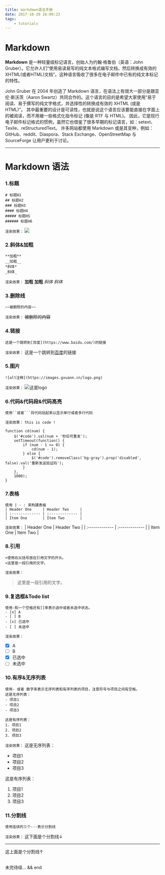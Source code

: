 ```yaml
---
title: markdown语法手册
date: 2017-10-20 16:09:23
tags:
    - tutorials
---
```

# Markdown

 **Markdown** 是一种轻量级标记语言，创始人为约翰·格鲁伯（英语：John Gruber）。它允许人们“使用易读易写的纯文本格式编写文档，然后转换成有效的XHTML(或者HTML)文档”。这种语言吸收了很多在电子邮件中已有的纯文本标记的特性。

John Gruber 在 2004 年创造了 Markdown 语言，在语法上有很大一部分是跟亚伦·斯沃茨（Aaron Swartz）共同合作的。这个语言的目的是希望大家使用“易于阅读、易于撰写的纯文字格式，并选择性的转换成有效的 XHTML (或是HTML)”。 其中最重要的设计是可读性，也就是说这个语言应该要能直接在字面上的被阅读，而不用被一些格式化指令标记 (像是 RTF 与 HTML)。 因此，它是现行电子邮件标记格式的惯例，虽然它也借鉴了很多早期的标记语言，如：setext、Texile、reStructuredText。 许多网站都使用 Markdown 或是其变种，例如：GitHub、reddit、Diaspora、Stack Exchange、OpenStreetMap 与 SourceForge 让用户更利于讨论。

---

# Markdown 语法

### 1.标题

```
# 标题H1
## 标题H2
### 标题H3
#### 标题H4
##### 标题H5
###### 标题H6
```
`渲染效果：`
![](https://images.gxuann.cn/markdown-manual_md1.png)

### 2.斜体&加粗
```
**加粗**
__加粗__
*斜体*
_斜体_
```
`渲染效果：`
**加粗**
__加粗__
*斜体*
_斜体_

### 3.删除线
```
~~被删除的内容~~
```
`渲染效果：`
~~被删除的内容~~

### 4.链接
```
这是一个跳转到[百度](https://www.baidu.com/)的链接
```
`渲染效果：`
这是一个跳转到[百度](https://www.baidu.com/)的链接

### 5.图片
```
![alt注释](https://images.gxuann.cn/logo.png)
```
`渲染效果：`
![这是logo](https://images.gxuann.cn/logo.png)

### 6.代码&代码段&代码高亮
```
使用``或者```将代码括起来以显示单行或者多行代码
```
`渲染效果：`
`this is code !`
```JS
function cd(num) {
    $('#code').val(num + '秒后可重发');
    setTimeout(function() {
        if (num - 1 >= 0) {
            cd(num - 1);
        } else {
            $('#code').removeClass('bg-gray').prop('disabled', false).val('重新发送验证码');
        }
    },
    1000);
}
```

### 7.表格
```
使用 | - : 来构建表格
| Header One     | Header Two     |
| :------------- | :------------- |
| Item One       | Item Two       |
```
`渲染效果：`
| Header One     | Header Two     |
| :------------- | :------------- |
| Item One       | Item Two       |

### 8.引用
```
>使用右尖括号放在引用文字的开头。
>这里是一段引用的文字。
```
`渲染效果：`
>这里是一段引用的文字。

### 9.复选框&Todo list
```
使用-和一个空格还有[]来表示选中或者未选中状态。
- [x] A
- [ ] B
- [x] 已选中
- [ ] 未选中
```
`渲染效果：`
- [x] A
- [ ] B
- [x] 已选中
- [ ] 未选中

### 10.有序&无序列表
```
使用- 或者 数字来表示无序列表和有序列表的项目，注意符号与项目之间有空格。
这是无序列表：
- 项目1
- 项目2
- 项目3

这是有序列表：
1. 项目1
2. 项目2
3. 项目3
```
`渲染效果：`
这是无序列表：
- 项目1
- 项目2
- 项目3

这是有序列表：
1. 项目1
2. 项目2
3. 项目3

### 11.分割线
```
使用连续的三个---表示分割线
```
`渲染效果：`
这下面是个分割线↓

---

这上面是个分割线↑

<br>
未完待续…
&&
end
